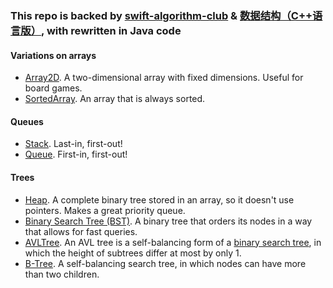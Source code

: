 ### This repo is backed by [swift-algorithm-club](https://github.com/raywenderlich/swift-algorithm-club) & [数据结构（C++语言版）](https://book.douban.com/subject/25859528/), with rewritten in Java code

#### Variations on arrays
- [Array2D](src/main/resources/Array2D.md). A two-dimensional array with fixed dimensions. Useful for board games.
- [SortedArray](src/main/resources/SortedArray.md). An array that is always sorted.

#### Queues
- [Stack](src/main/resources/Stack.md). Last-in, first-out!
- [Queue](src/main/resources/Queue.md). First-in, first-out!

#### Trees
- [Heap](src/main/resources/Heap.md). A complete binary tree stored in an array, so it doesn't use pointers. Makes a great priority queue.
- [Binary Search Tree (BST)](src/main/resources/BinarySearchTree.md). A binary tree that orders its nodes in a way that allows for fast queries.
- [AVLTree](src/main/resources/AVLTree.md). An AVL tree is a self-balancing form of a [binary search tree](src/main/resources/BinarySearchTree.md), in which the height of subtrees differ at most by only 1.
- [B-Tree](src/main/resources/BTree.md). A self-balancing search tree, in which nodes can have more than two children.
